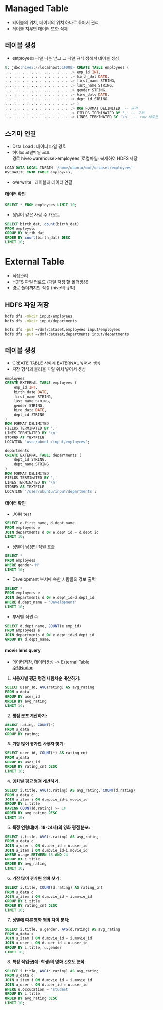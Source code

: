 #  Managed Table
- 테이블의 위치, 데이터의 위치 하나로 묶어서 관리
- 테이블 지우면 데이터 또한 삭제 
## 테이블 생성
- employees 파일 다운 받고 그 파일 규격 정해서 테이블 생성
```SQL
0: jdbc:hive2://localhost:10000> CREATE TABLE employees (
. . . . . . . . . . . . . . . .> emp_id INT,
. . . . . . . . . . . . . . . .> birth_dat DATE,
. . . . . . . . . . . . . . . .> first_name STRING,
. . . . . . . . . . . . . . . .> last_name STRING,
. . . . . . . . . . . . . . . .> gender STRING,
. . . . . . . . . . . . . . . .> hire_date DATE,
. . . . . . . . . . . . . . . .> dept_id STRING
. . . . . . . . . . . . . . . .> )
. . . . . . . . . . . . . . . .> ROW FORMAT DELIMITED  -- 규격
. . . . . . . . . . . . . . . .> FIELDS TERMINATED BY ',' -- 구분
. . . . . . . . . . . . . . . .> LINES TERMINATED BY '\n'; -- row 새로운 라인
```

## 스키마 연결
- Data Load : 데이터 파일 경로
- 하이브 로컬파일 로드   
경로 hive>warehouse>employees (로컬파일) 복제하여 HDFS 저장
```sql
LOAD DATA LOCAL INPATH '/home/ubuntu/dmf/dataset/employees'
OVERWRITE INTO TABLE employees;
```
- overwrite : 테이블과 데이터 연결


#### 데이터 확인
```sql
SELECT * FROM employees LIMIT 10;
```
- 생일이 같은 사람 수 카운트
```SQL
SELECT birth_dat, count(birth_dat)
FROM employees
GROUP BY birth_dat
ORDER BY count(birth_dat) DESC
LIMIT 10;
```


# External Table
- 직접관리 
- HDFS 파일 업로드 (파일 저장 할 폴더생성)
- 경로 폴더까지만 작성 (hive의 규칙)

## HDFS 파일 저장
```bash
hdfs dfs -mkdir input/employees
hdfs dfs -mkdir input/departments

hdfs dfs -put ~/dmf/dataset/employees input/employees
hdfs dfs -put ~/dmf/dataset/departments input/departments
```

## 테이블 생성
- CREATE TABLE 사이에 EXTERNAL 넣어서 생성
- 저장 형식과 불러올 파일 위치 넣어서 생성
```sql
employees
CREATE EXTERNAL TABLE employees (
	emp_id INT,
	birth_date DATE,
	first_name STRING,
	last_name STRING,
	gender STRING,
	hire_date DATE,
	dept_id STRING
)
ROW FORMAT DELIMITED
FIELDS TERMINATED BY ','
LINES TERMINATED BY '\n'
STORED AS TEXTFILE
LOCATION 'user/ubuntu/input/employees';
```
```sql
departments
CREATE EXTERNAL TABLE departments (
    dept_id STRING,
    dept_name STRING
)
ROW FORMAT DELIMITED
FIELDS TERMINATED BY ','
LINES TERMINATED BY '\n'
STORED AS TEXTFILE
LOCATION '/user/ubuntu/input/departments';
```
#### 데이터 확인
- JOIN test
```SQL
SELECT e.first_name, d.dept_name
FROM employees e
JOIN departments d ON e.dept_id = d.dept_id
LIMIT 10;
```

- 성별이 남성인 직원 호출
```SQL
SELECT *
FROM employees
WHERE gender='M'
LIMIT 10;
```

- Development 부서에 속한 사람들의 정보 출력
```SQL
SELECT *
FROM employees e
JOIN departments d ON e.dept_id=d.dept_id
WHERE d.dept_name = 'Development'
LIMIT 10;
```

- 부서별 직원 수 
```SQL
SELECT d.dept_name, COUNT(e.emp_id) 
FROM employees e
JOIN departments d ON e.dept_id=d.dept_id
GROUP BY d.dept_name;
```


#### movie lens query
- 데이터저장, 데이터생성 -> External Table   
[수업Notion](https://echo-edu.notion.site/hive-1dc85a2757304b0cb8c541e1752c534c)

1. **사용자별 평균 평점 내림차순 계산하기:**
```sql
SELECT user_id, AVG(rating) AS avg_rating 
FROM u_data 
GROUP BY user_id
ORDER BY avg_rating
LIMIT 10;
```
2. **평점 분포 계산하기:**
```sql
SELECT rating, COUNT(*)
FROM u_data
GROUP BY rating;
```
3. **가장 많이 평가한 사용자 찾기:**
```sql
SELECT user_id, COUNT(*) AS rating_cnt
FROM u_data
GROUP BY user_id
ORDER BY rating_cnt DESC
LIMIT 10;
```
4. **영화별 평균 평점 계산하기:**
```sql
SELECT i.title, AVG(d.rating) AS avg_rating, COUNT(d.rating)
FROM u_data d
JOIN u_item i ON d.movie_id=i.movie_id
GROUP BY i.title
HAVING COUNT(d.rating) >= 10
ORDER BY avg_rating DESC
LIMIT 10;
```
5. **특정 연령대(예: 18-24세)의 영화 평점 분포:**
```sql
SELECT i.title, AVG(d.rating) AS avg_rating
FROM u_data d
JOIN u_user u ON d.user_id = u.user_id
JOIN u_item i ON d.movie_id=i.movie_id
WHERE u.age BETWEEN 18 AND 24
GROUP BY i.title
ORDER BY avg_rating
LIMIT 10;

```
6. **가장 많이 평가된 영화 찾기:**
```sql
SELECT i.title, COUNT(d.rating) AS rating_cnt 
FROM u_data d
JOIN u_item i ON d.movie_id = i.movie_id
GROUP BY i.title
ORDER BY rating_cnt DESC
LIMIT 10;

```
7. **성별에 따른 영화 평점 차이 분석:**
```sql
SELECT i.title, u.gender, AVG(d.rating) AS avg_rating
FROM u_data d
JOIN u_item i ON d.movie_id = i.movie_id
JOIN u_user u ON d.user_id = u.user_id
GROUP BY i.title, u.gender
LIMIT 10;
```
8. **특정 직업군(예: 학생)의 영화 선호도 분석:**
```sql
SELECT i.title, AVG(d.rating) AS avg_rating
FROM u_data d
JOIN u_item i ON d.movie_id = i.movie_id
JOIN u_user u ON d.user_id = u.user_id
WHERE u.occupation = 'student'
GROUP BY i.title
ORDER BY avg_rating DESC
LIMIT 10;
```
